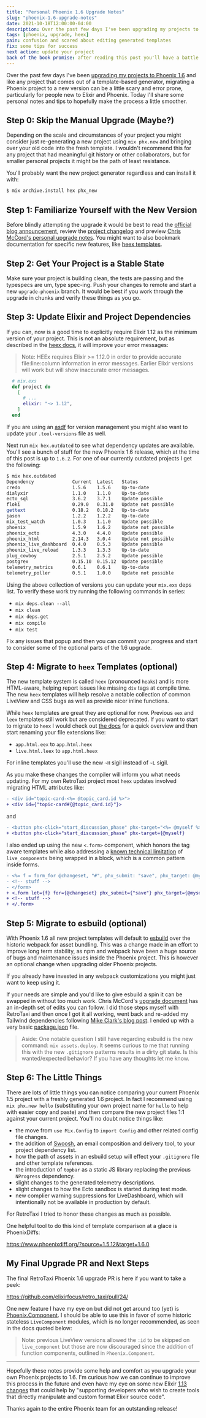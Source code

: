 ```yaml
---
title: "Personal Phoenix 1.6 Upgrade Notes"
slug: "phoenix-1.6-upgrade-notes"
date: 2021-10-18T12:00:00-04:00
description: Over the past few days I've been upgrading my projects to Phoenix 1.6 and like any project that comes out of a template-based generator, migrating a Phoenix project to a new version can be a little scary and error prone, particularly for people new to Elixir and Phoenix. Today I'll share some personal notes and tips to help make the process a little smoother.
tags: [phoenix, upgrade, heex]
pain: confusion and scared about editing generated templates
fix: some tips for success
next action: update your project
back of the book promise: after reading this post you'll have a battle plan to update to Phoenix 1.6 
---
```


Over the past few days I've been [upgrading my projects to Phoenix 1.6][1] and like any project that comes out of a template-based generator, migrating a Phoenix project to a new version can be a little scary and error prone, particularly for people new to Elixir and Phoenix. Today I'll share some personal notes and tips to hopefully make the process a little smoother.

[1]: https://github.com/elixirfocus/retro_taxi/pull/24

## Step 0: Skip the Manual Upgrade (Maybe?)

Depending on the scale and circumstances of your project you might consider just re-generating a new project using `mix phx.new` and bringing over your old code into the fresh template. I wouldn't recommend this for any project that had meaningful git history or other collaborators, but for smaller personal projects it might be the path of least resistance.

You'll probably want the new project generator regardless and can  install it with:

```bash
$ mix archive.install hex phx_new
```

## Step 1: Familiarize Yourself with the New Version

Before blindly attempting the upgrade it would be best to read the [official blog announcement][blog], review the [project changelog][changelog] and preview [Chris McCord's personal upgrade notes][migrationguide]. You might want to also bookmark documentation for specific new features, like [heex templates][heex].  

[blog]: https://www.phoenixframework.org/blog/phoenix-1.6-released
[changelog]: https://github.com/phoenixframework/phoenix/blob/3ba0f6fc3407d4ddc08c05715ff8b24cb367d8bd/CHANGELOG.md#160-rc0-2021-08-26
[migrationguide]: https://gist.github.com/chrismccord/2ab350f154235ad4a4d0f4de6decba7b 
[heex]: https://hexdocs.pm/phoenix_live_view/Phoenix.LiveView.Helpers.html#sigil_H/2

## Step 2: Get Your Project is a Stable State

Make sure your project is building clean, the tests are passing and the typespecs are um, type spec-ing. Push your changes to remote and start a new `upgrade-phoenix` branch. It would be best if you work through the upgrade in chunks and verify these things as you go.

## Step 3: Update Elixir and Project Dependencies

If you can, now is a good time to explicitly require Elixir 1.12 as the minimum version of your project. This is not an absolute requirement, but as described in the [heex docs][heex], it will improve your error messages:

> Note: HEEx requires Elixir >= 1.12.0 in order to provide accurate file:line:column information in error messages. Earlier Elixir versions will work but will show inaccurate error messages.

```elixir
  # mix.exs
  def project do
    [
      # ...
      elixir: "~> 1.12",
    ]
  end
```

If you are using an [asdf](https://asdf-vm.com/) for version management you might also want to update your `.tool-versions` file as well.

Next run `mix hex.outdated` to see what dependency updates are available. You'll see a bunch of stuff for the new Phoenix 1.6 release, which at the time of this post is up to `1.6.2`. For one of our currently outdated projects I get the following:

```bash
$ mix hex.outdated
Dependency              Current  Latest   Status               
credo                   1.5.6    1.5.6    Up-to-date           
dialyxir                1.1.0    1.1.0    Up-to-date           
ecto_sql                3.6.2    3.7.1    Update possible      
floki                   0.29.0   0.31.0   Update not possible  
gettext                 0.18.2   0.18.2   Up-to-date           
jason                   1.2.2    1.2.2    Up-to-date           
mix_test_watch          1.0.3    1.1.0    Update possible      
phoenix                 1.5.9    1.6.2    Update not possible  
phoenix_ecto            4.3.0    4.4.0    Update possible      
phoenix_html            2.14.3   3.0.4    Update not possible  
phoenix_live_dashboard  0.4.0    0.5.3    Update possible      
phoenix_live_reload     1.3.3    1.3.3    Up-to-date           
plug_cowboy             2.5.1    2.5.2    Update possible      
postgrex                0.15.10  0.15.12  Update possible      
telemetry_metrics       0.6.1    0.6.1    Up-to-date           
telemetry_poller        0.5.1    1.0.0    Update not possible
```

Using the above collection of versions you can update your `mix.exs` deps list. To verify these work try running the following commands in series: 

* `mix deps.clean --all`
* `mix clean`
* `mix deps.get`
* `mix compile`
* `mix test` 

Fix any issues that popup and then you can commit your progress and start to consider some of the optional parts of the 1.6 upgrade.

## Step 4: Migrate to `heex` Templates (optional)

The new template system is called `heex` (pronounced `heaks`) and is more HTML-aware, helping report issues like missing `div` tags at compile time. The new `heex` templates will help resolve a notable collection of common LiveView and CSS bugs as well as provide nicer inline functions.

While `heex` templates are great they are optional for now. Previous `eex` and `leex` templates still work but are considered deprecated. If you want to start to migrate to `heex` I would check out [the docs][heex] for a quick overview and then start renaming your file extensions like: 

* `app.html.eex` to `app.html.heex`
* `live.html.leex` to `app.html.heex`

For inline templates you'll use the new `~H` sigil instead of `~L` sigil.

As you make these changes the compiler will inform you what needs updating. For my own RetroTaxi project most `heex` updates involved migrating HTML attributes like:

```diff
- <div id="topic-card-<%= @topic_card.id %>">
+ <div id={"topic-card#{@topic_card.id}"}>
```

and

```diff
- <button phx-click="start_discussion_phase" phx-target="<%= @myself %>"
+ <button phx-click="start_discussion_phase" phx-target={@myself}
```

I also ended up using the new `<.form>` component, which honors the tag aware templates while also addressing a [known technical limitation](https://hexdocs.pm/phoenix_live_view/Phoenix.LiveComponent.html#module-change-tracking-requirement) of `live_components` being wrapped in a block, which is a common pattern inside forms.

```diff
- <%= f = form_for @changeset, "#", phx_submit: "save", phx_target: @myself %>
- <!-- stuff -->
- </form>
+ <.form let={f} for={@changeset} phx_submit={"save"} phx_target={@myself}>
+ <!-- stuff -->
+ </.form>
```

## Step 5: Migrate to esbuild (optional)

With Phoenix 1.6 all new project templates will default to [esbuild] over the historic webpack for asset bundling. This was a change made in an effort to improve long term stability, as npm and webpack have been a huge source of bugs and maintenance issues inside the Phoenix project. This is however an optional change when upgrading older Phoenix projects.

[esbuild]: https://esbuild.github.io/

If you already have invested in any webpack customizations you might just want to keep using it. 

If your needs are simple and you'd like to give esbuild a spin it can be swapped in without too much work. Chris McCord's [upgrade document][migrationguide] has an in-depth set of edits you can follow. I did those steps myself with RetroTaxi and then once I got it all working, went back and re-added my Tailwind dependencies following [Mike Clark's blog post][tailwind]. I ended up with a very basic [package.json](https://github.com/elixirfocus/retro_taxi/blob/main/assets/package.json) file.

[tailwind]: https://pragmaticstudio.com/tutorials/adding-tailwind-css-to-phoenix

> Aside: One notable question I still have regarding esbuild is the new command: `mix assets.deploy`. It seems curious to me that running this with the new `.gitignore` patterns results in a dirty git state. Is this wanted/expected behavior? If you have any thoughts let me know.

## Step 6: The Little Things

There are lots of little things you can notice comparing your current Phoenix 1.5 project with a freshly generated 1.6 project. In fact I recommend using `mix phx.new hello` (substituting your own project name for `hello` to help with easier copy and paste) and then compare the new project files 1:1 against your current project. You'll no doubt notice things like:

* the move from `use Mix.Config` to `import Config` and other related config file changes.
* the addition of [Swoosh](https://github.com/swoosh/swoosh), an email composition and delivery tool, to your project dependency list.
* how the path of assets in an esbuild setup will effect your `.gitignore` file and other template references.
* the introduction of `topbar` as a static JS library replacing the previous `NProgress` dependency.
* slight changes to the generated telemetry descriptions.
* slight changes to how the Ecto sandbox is started during test mode.
* new complier warning suppressions for LiveDashboard, which will intentionally not be available in production by default. 

For RetroTaxi I tried to honor these changes as much as possible.

One helpful tool to do this kind of template comparison at a glace is PhoenixDiffs:

<https://www.phoenixdiff.org/?source=1.5.12&target=1.6.0>

## My Final Upgrade PR and Next Steps

The final RetroTaxi Phoenix 1.6 upgrade PR is here if you want to take a peek:

<https://github.com/elixirfocus/retro_taxi/pull/24/>

One new feature I have my eye on but did not get around too (yet) is [Phoenix.Component](https://hexdocs.pm/phoenix_live_view/Phoenix.Component.html). I should be able to use this in favor of some historic stateless `LiveComponent` modules, which is no longer recommended, as seen in the docs quoted below:

> Note: previous LiveView versions allowed the `:id` to be skipped on `live_component` but those are now discouraged since the addition of function components, outlined in `Phoenix.Component`.

*** 

Hopefully these notes provide some help and comfort as you upgrade your own Phoenix projects to 1.6. I'm curious how we can continue to improve this process in the future and even have my eye on some new Elixir [1.13 changes](https://hexdocs.pm/elixir/master/changelog.html#extended-code-formatting) that could help by "supporting developers who wish to create tools that directly manipulate and custom format Elixir source code".

Thanks again to the entire Phoenix team for an outstanding release!
